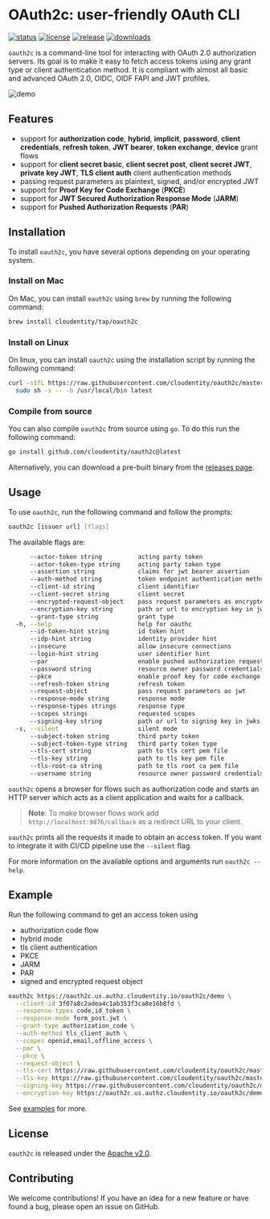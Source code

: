 # OAuth2c: user-friendly OAuth CLI

[![status](https://github.com/cloudentity/oauth2c/workflows/build/badge.svg)](https://github.com/cloudentity/oauthc/actions)
[![license](https://img.shields.io/badge/license-Apache--2.0-blue.svg)](https://www.apache.org/licenses/LICENSE-2.0.html)
[![release](https://img.shields.io/github/release-pre/cloudentity/oauth2c.svg)](https://github.com/cloudentity/oauth2c/releases)
[![downloads](https://img.shields.io/github/downloads/cloudentity/oauth2c/total)](https://github.com/cloudentity/oauth2c/releases)

`oauth2c` is a command-line tool for interacting with OAuth 2.0 authorization servers. Its goal is to make it easy to fetch access tokens
using any grant type or client authentication method. It is compliant with almost all basic and advanced OAuth 2.0, OIDC, OIDF FAPI and JWT profiles.

![demo](https://user-images.githubusercontent.com/909896/176916616-36d803ef-832a-4bd8-ba8d-f6689e31ed22.gif)

## Features

* support for **authorization code**, **hybrid**, **implicit**, **password**, **client credentials**, **refresh token**, **JWT bearer**, **token exchange**, **device** grant flows
* support for **client secret basic**, **client secret post**, **client secret JWT**, **private key JWT**, **TLS client auth** client authentication methods
* passing request parameters as plaintext, signed, and/or encrypted JWT
* support for **Proof Key for Code Exchange** (**PKCE**)
* support for **JWT Secured Authorization Response Mode** (**JARM**)
* support for **Pushed Authorization Requests** (**PAR**)

## Installation

To install `oauth2c`, you have several options depending on your operating system.

### Install on Mac

On Mac, you can install `oauth2c` using `brew` by running the following command:

``` sh
brew install cloudentity/tap/oauth2c
```

### Install on Linux

On linux, you can install `oauth2c` using the installation script by running the following command:

``` sh
curl -sSfL https://raw.githubusercontent.com/cloudentity/oauth2c/master/install.sh | \
  sudo sh -s -- -b /usr/local/bin latest
```

### Compile from source

You can also compile `oauth2c` from source using `go`. To do this run the following command:

``` sh
go install github.com/cloudentity/oauth2c@latest
```

Alternatively, you can download a pre-built binary from the [releases page].

[releases page]: https://github.com/cloudentity/oauth2c/releases

## Usage

To use `oauth2c`, run the following command and follow the prompts:

``` sh
oauth2c [issuer url] [flags]
```

The available flags are:

``` sh
      --actor-token string          acting party token
      --actor-token-type string     acting party token type
      --assertion string            claims for jwt bearer assertion
      --auth-method string          token endpoint authentication method
      --client-id string            client identifier
      --client-secret string        client secret
      --encrypted-request-object    pass request parameters as encrypted jwt
      --encryption-key string       path or url to encryption key in jwks format
      --grant-type string           grant type
  -h, --help                        help for oauthc
      --id-token-hint string        id token hint
      --idp-hint string             identity provider hint
      --insecure                    allow insecure connections
      --login-hint string           user identifier hint
      --par                         enable pushed authorization requests (PAR)
      --password string             resource owner password credentials grant flow password
      --pkce                        enable proof key for code exchange (PKCE)
      --refresh-token string        refresh token
      --request-object              pass request parameters as jwt
      --response-mode string        response mode
      --response-types strings      response type
      --scopes strings              requested scopes
      --signing-key string          path or url to signing key in jwks format
  -s, --silent                      silent mode
      --subject-token string        third party token
      --subject-token-type string   third party token type
      --tls-cert string             path to tls cert pem file
      --tls-key string              path to tls key pem file
      --tls-root-ca string          path to tls root ca pem file
      --username string             resource owner password credentials grant flow username
```

`oauth2c` opens a browser for flows such as authorization code and starts an HTTP server which acts as a client application and waits for a callback.

> **Note**: To make browser flows work add `http://localhost:9876/callback` as a redirect URL to your client.

`oauth2c` prints all the requests it made to obtain an access token. If you want to integrate it with CI/CD pipeline use the `--silent` flag.

For more information on the available options and arguments run `oauth2c --help`.

## Example

Run the following command to get an access token using 

* authorization code flow
* hybrid mode
* tls client authentication
* PKCE
* JARM
* PAR
* signed and encrypted request object

``` sh
oauth2c https://oauth2c.us.authz.cloudentity.io/oauth2c/demo \
  --client-id 3f07a8c2adea4c1ab353f3ca8e16b8fd \
  --response-types code,id_token \
  --response-mode form_post.jwt \
  --grant-type authorization_code \
  --auth-method tls_client_auth \
  --scopes openid,email,offline_access \
  --par \
  --pkce \
  --request-object \
  --tls-cert https://raw.githubusercontent.com/cloudentity/oauth2c/master/data/cert.pem \
  --tls-key https://raw.githubusercontent.com/cloudentity/oauth2c/master/data/key.pem \
  --signing-key https://raw.githubusercontent.com/cloudentity/oauth2c/master/data/key.json \
  --encryption-key https://oauth2c.us.authz.cloudentity.io/oauth2c/demo/.well-known/jwks.json
```

See [examples](docs/examples.md) for more.

## License

`oauth2c` is released under the [Apache v2.0](http://www.apache.org/licenses/LICENSE-2.0).

## Contributing

We welcome contributions! If you have an idea for a new feature or have found a bug, please open an issue on GitHub.
